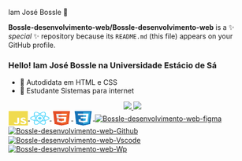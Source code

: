 Iam José Bossle 👋

**Bossle-desenvolvimento-web/Bossle-desenvolvimento-web** is a ✨ _special_ ✨ repository because its `README.md` (this file) appears on your GitHub profile.

### Hello! Iam José Bossle na Universidade Estácio de Sá


- 🔭 Autodidata em HTML e CSS
- 🌱 Estudante Sistemas para internet 
<div align="center">
  <a href="https://github.com//Bossle-desenvolvimento-web">
  <img height="180em" src="https://github-readme-stats.vercel.app/api?username=/Bossle-desenvolvimento-web&show_icons=true&theme=cobalt&include_all_commits=true&count_private=true"/>
  <img height="180em" src="https://github-readme-stats.vercel.app/api/top-langs/?username=d/Bossle-desenvolvimento-web&layout=compact&langs_count=7&theme=cobalt"/>
</div>
  
    
  <img align="center" alt="Bossle-desenvolvimento-web" height="30" width="40" src="https://raw.githubusercontent.com/devicons/devicon/master/icons/javascript/javascript-plain.svg">
  <img align="center" alt="Bossle-desenvolvimento-web-React" height="30" width="40" src="https://raw.githubusercontent.com/devicons/devicon/master/icons/react/react-original.svg">
  <img align="center" alt="Bossle-desenvolvimento-web-HTML" height="30" width="40" src="https://raw.githubusercontent.com/devicons/devicon/master/icons/html5/html5-original.svg">
  <img align="center" alt="Bossle-desenvolvimento-web-CSS" height="30" width="40" src="https://raw.githubusercontent.com/devicons/devicon/master/icons/css3/css3-original.svg">
   <img align="center" alt="Bossle-desenvolvimento-web-figma" height="30" width="40" src="https://cdn.jsdelivr.net/gh/devicons/devicon/icons/figma/figma-original.svg" />
   <img align="center" alt="Bossle-desenvolvimento-web-Github" height="30" width="40" src="https://cdn.jsdelivr.net/gh/devicons/devicon/icons/github/github-original.svg" />
  <img align="center" alt="Bossle-desenvolvimento-web-Vscode" height="30" width="40" src="https://cdn.jsdelivr.net/gh/devicons/devicon/icons/vscode/vscode-original.svg" />
  <img align="center" alt="Bossle-desenvolvimento-web-Wp" height="30" width="40" src="https://cdn.jsdelivr.net/gh/devicons/devicon/icons/wordpress/wordpress-original.svg" />

 



  </div>

